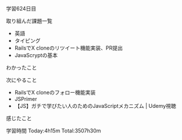 学習624日目

取り組んだ課題一覧

- 英語
- タイピング
- RailsでX cloneのリツイート機能実装、PR提出
- JavaScryptの基本

わかったこと

次にやること

- RailsでX cloneのフォロー機能実装
- JSPrimer
- 【JS】ガチで学びたい人のためのJavaScriptメカニズム | Udemy視聴

感じたこと

学習時間 Today:4h15m Total:3507h30m
